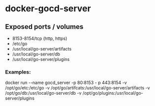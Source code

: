 # docker-gocd-server

## Exposed ports / volumes

+ 8153-8154/tcp (http, https)
+ /etc/go
+ /usr/local/go-server/artifacts
+ /usr/local/go-server/db
+ /usr/local/go-server/plugins

### Examples:

docker run --name gocd_server -p 80:8153 - p 443:8154 -v /opt/go/etc:/etc/go -v /opt/go/artifcats:/usr/local/go-server/artifacts -v /opt/go/db:/usr/local/go-server/db -v /opt/go/plugins:/usr/local/go-server/plugins
